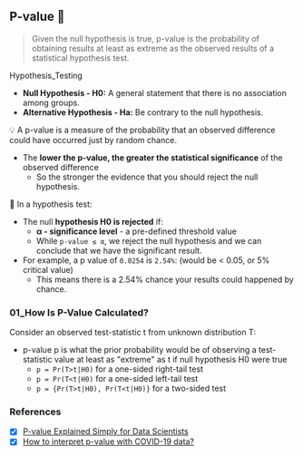 ## P-value 🔢 
> Given the null hypothesis is true, p-value is the probability of obtaining results at least as extreme as the observed results of a statistical hypothesis test.

Hypothesis_Testing 
- **Null Hypothesis - H0:** A general statement that there is no association among groups. 
- **Alternative Hypothesis - Ha:** Be contrary to the null hypothesis.

💡 A p-value is a measure of the probability that an observed difference could have occurred just by random chance.
- The **lower the p-value, the greater the statistical significance** of the observed difference
  - So the stronger the evidence that you should reject the null hypothesis.
  
🧪 In a hypothesis test:
- The null **hypothesis H0 is rejected** if: 
  - **α - significance level** - a pre-defined threshold value
  - While `p-value ≤ α`, we reject the null hypothesis and we can conclude that we have the significant result.
- For example, a p value of `0.0254` is `2.54%`: (would be < 0.05, or 5% critical value) 
  - This means there is a 2.54% chance your results could happened by chance.

### 01_How Is P-Value Calculated?


Consider an observed test-statistic t from unknown distribution T:
- p-value p is what the prior probability would be of observing a test-statistic value at least as "extreme" as t if null hypothesis H0 were true
  - `p = Pr(T>t|H0)` for a one-sided right-tail test
  - `p = Pr(T<t|H0)` for a one-sided left-tail test 
  - `p = {Pr(T>t|H0), Pr(T<t|H0)}` for a two-sided test

### References
- [x] [P-value Explained Simply for Data Scientists](https://towardsdatascience.com/p-value-explained-simply-for-data-scientists-4c0cd7044f14)
- [x] [How to interpret p-value with COVID-19 data?](https://towardsdatascience.com/how-to-interpret-p-value-with-covid-19-data-edc19e8483b)
